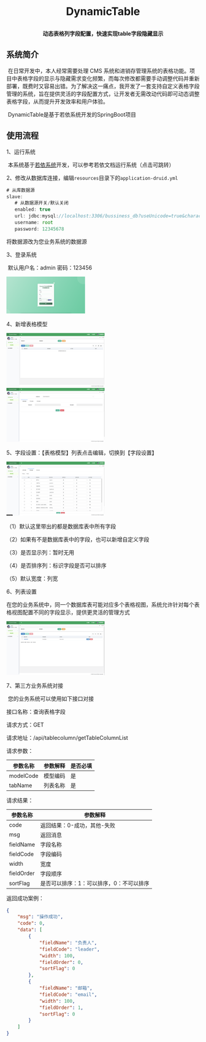 
<h1 align="center" style="margin: 30px 0 30px; font-weight: bold;">DynamicTable</h1>
<h4 align="center">动态表格列字段配置，快速实现table字段隐藏显示</h4>


## 系统简介

​	在日常开发中，本人经常需要处理 CMS 系统和进销存管理系统的表格功能。项目中表格字段的显示与隐藏需求变化频繁，而每次修改都需要手动调整代码并重新部署，既费时又容易出错。为了解决这一痛点，我开发了一套支持自定义表格字段管理的系统，旨在提供灵活的字段配置方式，让开发者无需改动代码即可动态调整表格字段，从而提升开发效率和用户体验。

​	DynamicTable是基于若依系统开发的SpringBoot项目

## 使用流程

1、运行系统

​	本系统基于[若依系统](https://doc.ruoyi.vip/ruoyi/document/hjbs.html "超链接title")开发，可以参考若依文档运行系统（点击可跳转）

2、修改从数据库连接，编辑`resources`目录下的`application-druid.yml`

```js
# 从库数据源
slave:
   # 从数据源开关/默认关闭
   enabled: true
   url: jdbc:mysql://localhost:3306/bussiness_db?useUnicode=true&characterEncoding=utf8&zeroDateTimeBehavior=convertToNull&useSSL=true&serverTimezone=GMT%2B8
   username: root
   password: 12345678
```

将数据源改为您业务系统的数据源

3、登录系统

​	默认用户名：admin 密码：123456

<img src="https://github.com/775747758/DynamicTable/blob/master/doc/image-20241203144314646.png" alt="image-20241203144314646" style="zoom: 20%;" />

4、新增表格模型

<img src="https://github.com/775747758/DynamicTable/blob/master/doc/image-20241203150951853.png" alt="image-20241203150951853" style="zoom:25%;" />



<img src="https://github.com/775747758/DynamicTable/blob/master/doc/image-20241203151039405.png" alt="image-20241203151039405" style="zoom:25%;" />

5、字段设置：【表格模型】列表点击编辑，切换到【字段设置】

<img src="https://github.com/775747758/DynamicTable/blob/master/doc/image-20241203151200134.png" alt="image-20241203151200134" style="zoom:25%;" />

（1）默认这里带出的都是数据库表中所有字段

（2）如果有不是数据库表中的字段，也可以新增自定义字段

（3）是否显示列：暂时无用

（4）是否排序列：标识字段是否可以排序

（5）默认宽度：列宽

6、列表设置

​	在您的业务系统中，同一个数据库表可能对应多个表格视图，系统允许针对每个表格视图配置不同的字段显示，提供更灵活的管理方式

<img src="https://github.com/775747758/DynamicTable/blob/master/doc/image-20241203150848470.png" alt="image-20241203151200134" style="zoom:25%;" />

7、第三方业务系统对接

​	您的业务系统可以使用如下接口对接

接口名称：查询表格字段

请求方式：GET

请求地址：/api/tablecolumn/getTableColumnList

请求参数：

| 参数名称  | 参数解释 | 是否必填 |
| --------- | -------- | -------- |
| modelCode | 模型编码 | 是       |
| tabName   | 列表名称 | 是       |

请求结果：

| 参数名称   | 参数解释                                 |
| ---------- | ---------------------------------------- |
| code       | 返回结果：0-成功，其他-失败              |
| msg        | 返回消息                                 |
| fieldName  | 字段名称                                 |
| fieldCode  | 字段编码                                 |
| width      | 宽度                                     |
| fieldOrder | 字段顺序                                 |
| sortFlag   | 是否可以排序：1：可以排序，0：不可以排序 |

返回成功案例：

```json
{
    "msg": "操作成功",
    "code": 0,
    "data": [
        {
            "fieldName": "负责人",
            "fieldCode": "leader",
            "width": 100,
            "fieldOrder": 0,
            "sortFlag": 0
        },
        {
            "fieldName": "邮箱",
            "fieldCode": "email",
            "width": 100,
            "fieldOrder": 1,
            "sortFlag": 0
        }
    ]
}
```

